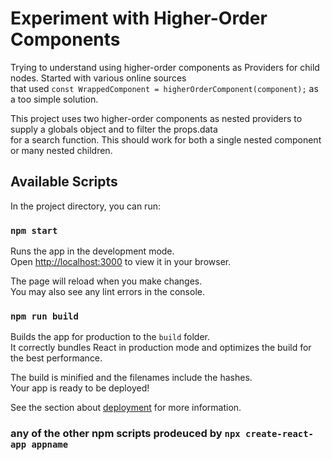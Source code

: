 # Experiment with Higher-Order Components

Trying to understand using higher-order components as Providers for child nodes. Started with various online sources \
that used `const WrappedComponent = higherOrderComponent(component);` as a too simple solution.

This project uses two higher-order components as nested providers to supply a globals object and to filter the props.data \
for a search function. This should work for both a single nested component or many nested children.

## Available Scripts

In the project directory, you can run:

### `npm start`

Runs the app in the development mode.\
Open [http://localhost:3000](http://localhost:3000) to view it in your browser.

The page will reload when you make changes.\
You may also see any lint errors in the console.

### `npm run build`

Builds the app for production to the `build` folder.\
It correctly bundles React in production mode and optimizes the build for the best performance.

The build is minified and the filenames include the hashes.\
Your app is ready to be deployed!

See the section about [deployment](https://facebook.github.io/create-react-app/docs/deployment) for more information.

### any of the other npm scripts prodeuced by `npx create-react-app appname`
